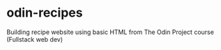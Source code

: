 # odin-recipes
Building recipe website using basic HTML from The Odin Project course (Fullstack web dev) 
